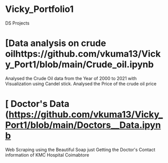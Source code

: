 # Vicky_Portfolio1
DS Projects

# [Data analysis on crude oilhttps://github.com/vkuma13/Vicky_Port1/blob/main/Crude_oil.ipynb
Analysed the Crude Oil data from the Year of 2000 to 2021 with Visualization using Candel stick.
Analysed the Price of the crude oil price 

# [ Doctor's Data (https://github.com/vkuma13/Vicky_Port1/blob/main/Doctors__Data.ipynb
Web Scraping using the Beautiful Soap just Getting the Doctor's Contact information of KMC Hospital Coimabtore

